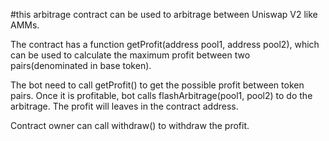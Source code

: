 #this arbitrage contract can be used to arbitrage between Uniswap V2 like AMMs.


The contract has a function getProfit(address pool1, address pool2), which can be used to calculate the maximum profit between two pairs(denominated in base token).

The bot need to call getProfit() to get the possible profit between token pairs. Once it is profitable, bot calls flashArbitrage(pool1, pool2) to do the arbitrage. The profit will leaves in the contract address.

Contract owner can call withdraw() to withdraw the profit.

